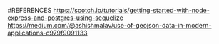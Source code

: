 #REFERENCES
https://scotch.io/tutorials/getting-started-with-node-express-and-postgres-using-sequelize
https://medium.com/@ashishmalav/use-of-geojson-data-in-modern-applications-c979f9091133